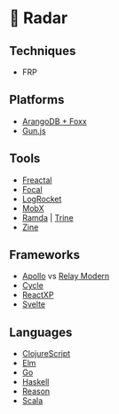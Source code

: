 # 📡  Radar

## Techniques

* FRP

## Platforms

* [ArangoDB + Foxx](https://www.arangodb.com/why-arangodb/foxx/)
* [Gun.js](http://gun.js.org/)

## Tools

* [Freactal](https://github.com/FormidableLabs/freactal)
* [Focal](https://github.com/grammarly/focal)
* [LogRocket](https://logrocket.com/)
* [MobX](https://mobx.js.org/getting-started.html)
* [Ramda](http://fr.umio.us/why-ramda/) | [Trine](https://github.com/jussi-kalliokoski/trine)
* [Zine](https://github.com/j-s-n/zine)

## Frameworks

* [Apollo](https://learnapollo.com/) vs [Relay Modern](https://facebook.github.io/relay/docs/relay-modern.html)
* [Cycle](https://github.com/cyclejs-community/create-cycle-app)
* [ReactXP](https://github.com/react-native-training/create-xp-app)
* [Svelte](https://svelte.technology/guide)

## Languages

* [ClojureScript](https://github.com/clojure/clojurescript)
* [Elm](http://elm-lang.org/)
* [Go](https://golang.org/)
* [Haskell](https://www.haskell.org/)
* [Reason](https://github.com/knowbody/crra)
* [Scala](https://www.scala-lang.org/)
